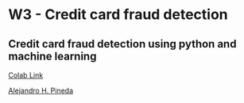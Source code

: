 # W3 - Credit card fraud detection

## Credit card fraud detection using python and machine learning

[Colab Link](https://colab.research.google.com/drive/1vY7EMHorqctMtJ7PXeMgLSOS8zNGEDcb)

[Alejandro H. Pineda](https://alehpineda.github.io/online-cv/)
